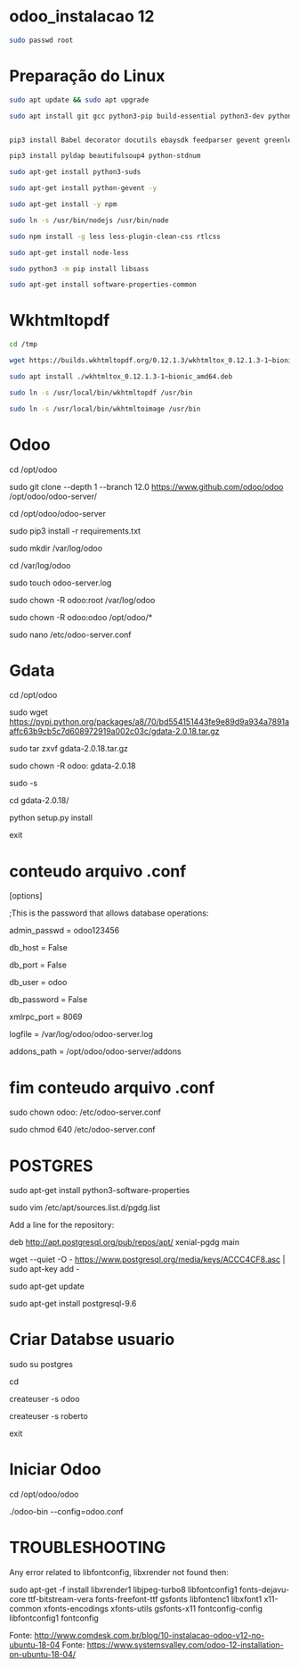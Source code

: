# odoo_instalacao 12


```sh
sudo passwd root
```


# Preparação do Linux

```sh
sudo apt update && sudo apt upgrade

sudo apt install git gcc python3-pip build-essential python3-dev python3-venv python3-wheel libxslt-dev libzip-dev libpq-dev libldap2-dev libsasl2-dev python3-setuptools python3-pypdf2


pip3 install Babel decorator docutils ebaysdk feedparser gevent greenlet html2text Jinja2 lxml Mako MarkupSafe mock num2words ofxparse passlib Pillow psutil psycogreen psycopg2 pydot pyparsing PyPDF2 pyserial python-dateutil python-openid pytz pyusb PyYAML qrcode reportlab requests six suds-jurko vatnumber vobject Werkzeug XlsxWriter xlwt xlrd

pip3 install pyldap beautifulsoup4 python-stdnum

sudo apt-get install python3-suds

sudo apt-get install python-gevent -y

sudo apt-get install -y npm

sudo ln -s /usr/bin/nodejs /usr/bin/node

sudo npm install -g less less-plugin-clean-css rtlcss

sudo apt-get install node-less

sudo python3 -m pip install libsass

sudo apt-get install software-properties-common
```

# Wkhtmltopdf
```sh
cd /tmp

wget https://builds.wkhtmltopdf.org/0.12.1.3/wkhtmltox_0.12.1.3-1~bionic_amd64.deb

sudo apt install ./wkhtmltox_0.12.1.3-1~bionic_amd64.deb

sudo ln -s /usr/local/bin/wkhtmltopdf /usr/bin

sudo ln -s /usr/local/bin/wkhtmltoimage /usr/bin
```


# Odoo
cd /opt/odoo

sudo git clone --depth 1 --branch 12.0 https://www.github.com/odoo/odoo /opt/odoo/odoo-server/

cd /opt/odoo/odoo-server

sudo pip3 install -r requirements.txt

sudo mkdir /var/log/odoo

cd /var/log/odoo

sudo touch odoo-server.log

sudo chown -R odoo:root /var/log/odoo

sudo chown -R odoo:odoo /opt/odoo/*

sudo nano /etc/odoo-server.conf


# Gdata
cd /opt/odoo

sudo wget https://pypi.python.org/packages/a8/70/bd554151443fe9e89d9a934a7891aaffc63b9cb5c7d608972919a002c03c/gdata-2.0.18.tar.gz

sudo tar zxvf gdata-2.0.18.tar.gz

sudo chown -R odoo: gdata-2.0.18

sudo -s

cd gdata-2.0.18/

python setup.py install

exit



# conteudo arquivo .conf
[options]

;This is the password that allows database operations:

admin_passwd = odoo123456

db_host = False

db_port = False

db_user = odoo

db_password = False

xmlrpc_port = 8069

logfile = /var/log/odoo/odoo-server.log

addons_path = /opt/odoo/odoo-server/addons

# fim conteudo arquivo .conf


sudo chown odoo: /etc/odoo-server.conf

sudo chmod 640 /etc/odoo-server.conf



# POSTGRES

sudo apt-get install python3-software-properties

sudo vim /etc/apt/sources.list.d/pgdg.list

Add a line for the repository: 

deb http://apt.postgresql.org/pub/repos/apt/ xenial-pgdg main

wget --quiet -O - https://www.postgresql.org/media/keys/ACCC4CF8.asc | sudo apt-key add -

sudo apt-get update

sudo apt-get install postgresql-9.6



# Criar Databse usuario

sudo su postgres

cd

createuser -s odoo

createuser -s roberto

exit



# Iniciar Odoo

cd /opt/odoo/odoo

./odoo-bin --config=odoo.conf



# TROUBLESHOOTING

Any error related to libfontconfig, libxrender not found then:

sudo apt-get -f install libxrender1 libjpeg-turbo8 libfontconfig1 fonts-dejavu-core ttf-bitstream-vera fonts-freefont-ttf gsfonts libfontenc1 libxfont1 x11-common xfonts-encodings xfonts-utils gsfonts-x11 fontconfig-config libfontconfig1 fontconfig


Fonte: http://www.comdesk.com.br/blog/10-instalacao-odoo-v12-no-ubuntu-18-04
Fonte: https://www.systemsvalley.com/odoo-12-installation-on-ubuntu-18-04/
